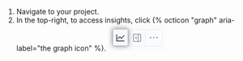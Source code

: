 1. Navigate to your project.
2. In the top-right, to access insights, click {% octicon "graph" aria-label="the graph icon" %}.
   ![Screenshot showing the insights icon](/assets/images/help/projects-v2/insights-button.png)
